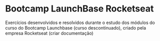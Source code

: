# Bootcamp LaunchBase Rocketseat
Exercícios desenvolvidos e resolvidos durante o estudo dos módulos do curso do Bootcamp Launchbase (curso descontinuado), criado pela empresa Rocketseat (criar documentação)
